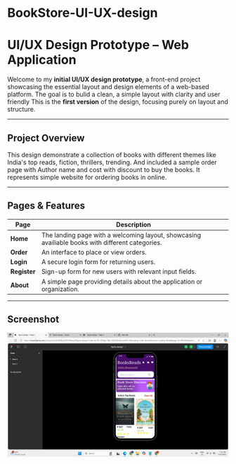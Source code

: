 # BookStore-UI-UX-design

# UI/UX Design Prototype – Web Application

Welcome to my **initial UI/UX design prototype**, a front-end project showcasing the essential layout and design elements of a web-based platform. The goal is to bulid a clean, a simple layout with clarity and user friendly
This is the **first version** of the design, focusing purely on layout and structure.

---

## Project Overview

This design demonstrate a collection of books with different themes like India's top reads, fiction, thrillers, trending. And included a sample order page with Author name and cost with discount to buy the books. 
It represents simple website for ordering books in online.

---

##  Pages & Features

| Page         | Description                                                                 |
|--------------|-----------------------------------------------------------------------------|
|  **Home**     | The landing page with a welcoming layout, showcasing availiable books with different categories. |
|  **Order**    | An interface to place or view orders. |
|  **Login**    | A secure login form for returning users.                |
|  **Register** | Sign-up form for new users with relevant input fields.                     |
|  **About**     | A simple page providing details about the application or organization.    |

---
## Screenshot
![Alt text](BookstoreUI.png)
